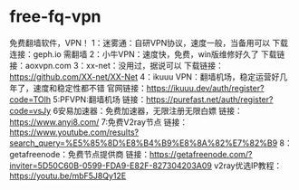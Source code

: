 # free-fq-vpn
免费翻墙软件，VPN！
1：迷雾通：自研VPN协议，速度一般，当备用可以
下载连接：geph.io 需翻墙
2：小牛VPN：速度快，免费，win版维修好久了
下载链接：aoxvpn.com
3：xx-net：没用过，据说可以
下载链接：https://github.com/XX-net/XX-Net
4：ikuuu VPN：翻墙机场，稳定运营好几年了，速度和稳定性都不错
官网链接：https://ikuuu.dev/auth/register?code=TOlh
5:PFVPN:翻墙机场
链接：https://purefast.net/auth/register?code=vsJy
6安易加速器：免费加速器，无限注册无限白嫖
链接：https://www.anyi8.com/
7:免费V2ray节点
链接：https://www.youtube.com/results?search_query=%E5%85%8D%E8%B4%B9%E8%8A%82%E7%82%B9
8：getafreenode：免费节点提供商
链接：https://getafreenode.com/?inviter=5D50C60B-0599-FDA9-E82F-827304203A09
v2ray优选IP教程：https://youtu.be/mbF5J8Qy12E

